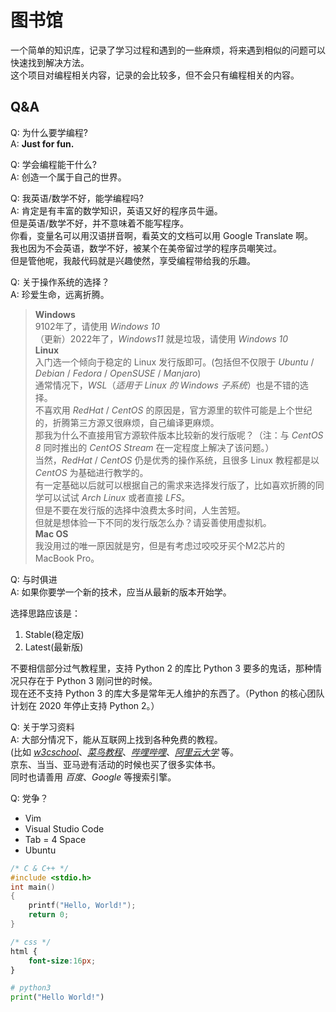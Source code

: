 # 图书馆

一个简单的知识库，记录了学习过程和遇到的一些麻烦，将来遇到相似的问题可以快速找到解决方法。  
这个项目对编程相关内容，记录的会比较多，但不会只有编程相关的内容。

## Q&A

Q: 为什么要学编程?  
A: **Just for fun.**

Q: 学会编程能干什么?  
A: 创造一个属于自己的世界。

Q: 我英语/数学不好，能学编程吗?  
A: 肯定是有丰富的数学知识，英语又好的程序员牛逼。  
但是英语/数学不好，并不意味着不能写程序。  
你看，变量名可以用汉语拼音啊，看英文的文档可以用 Google Translate 啊。  
我也因为不会英语，数学不好，被某个在美帝留过学的程序员嘲笑过。  
但是管他呢，我敲代码就是兴趣使然，享受编程带给我的乐趣。

Q: 关于操作系统的选择？  
A: 珍爱生命，远离折腾。

> **Windows**  
9102年了，请使用 *Windows 10*  
（更新）2022年了，*Windows11* 就是垃圾，请使用 *Windows 10*
\
**Linux**  
入门选一个倾向于稳定的 Linux 发行版即可。(包括但不仅限于 *Ubuntu* / *Debian* / *Fedora* / *OpenSUSE* / *Manjaro*)  
通常情况下，*WSL*（*适用于 Linux 的 Windows 子系统*）也是不错的选择。  
不喜欢用 *RedHat* / *CentOS* 的原因是，官方源里的软件可能是上个世纪的，折腾第三方源又很麻烦，自己编译更麻烦。  
那我为什么不直接用官方源软件版本比较新的发行版呢？（注：与 *CentOS 8* 同时推出的 *CentOS Stream* 在一定程度上解决了该问题。）  
当然，*RedHat* / *CentOS* 仍是优秀的操作系统，且很多 Linux 教程都是以 *CentOS* 为基础进行教学的。  
有一定基础以后就可以根据自己的需求来选择发行版了，比如喜欢折腾的同学可以试试 *Arch Linux* 或者直接 *LFS*。  
但是不要在发行版的选择中浪费太多时间，人生苦短。  
但就是想体验一下不同的发行版怎么办？请妥善使用虚拟机。
\
**Mac OS**  
我没用过的唯一原因就是穷，但是有考虑过咬咬牙买个M2芯片的 MacBook Pro。

Q: 与时俱进  
A: 如果你要学一个新的技术，应当从最新的版本开始学。

选择思路应该是：

1. Stable(稳定版)
2. Latest(最新版)

不要相信部分过气教程里，支持 Python 2 的库比 Python 3 要多的鬼话，那种情况只存在于 Python 3 刚问世的时候。  
现在还不支持 Python 3 的库大多是常年无人维护的东西了。（Python 的核心团队计划在 2020 年停止支持 Python 2。）

Q: 关于学习资料  
A: 大部分情况下，能从互联网上找到各种免费的教程。  
(比如 [*w3cschool*](https://www.w3school.com.cn/)、[*菜鸟教程*](https://www.runoob.com/)、[*哔哩哔哩*](https://www.bilibili.com)、[*阿里云大学*](https://edu.aliyun.com) 等。  
京东、当当、亚马逊有活动的时候也买了很多实体书。  
同时也请善用 *百度*、*Google* 等搜索引擎。

Q: 党争？

- Vim
- Visual Studio Code
- Tab = 4 Space
- Ubuntu

```c
/* C & C++ */
#include <stdio.h>
int main()
{
    printf("Hello, World!");
    return 0;
}
```

```css
/* css */
html {
    font-size:16px;
}
```

```python
# python3
print("Hello World!")
```

